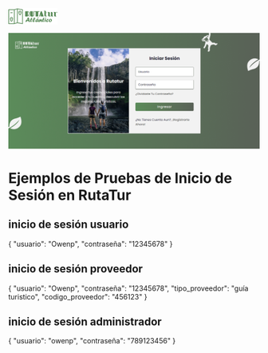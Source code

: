 ![Rutatur](/imgs/rutatur-logo.png)

![Portada Rutatur](/imgs/inicio-sesion.png)

# Ejemplos de Pruebas de Inicio de Sesión en RutaTur

## inicio de sesión usuario 
{
  "usuario": "Owenp",
  "contraseña": "12345678"
}

## inicio de sesión proveedor 
{
  "usuario": "Owenp",
  "contraseña": "12345678",
  "tipo_proveedor": "guía turistico",
  "codigo_proveedor": "456123"
}

## inicio de sesión administrador 
{
  "usuario": "owenp",
  "contraseña": "789123456"
}
